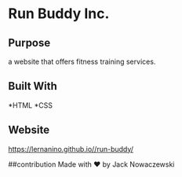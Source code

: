 # Run Buddy Inc.

## Purpose
a website that offers fitness training services.

## Built With 
*HTML 
*CSS

## Website
https://lernanino.github.io//run-buddy/

##contribution
Made with ❤️ by Jack Nowaczewski

